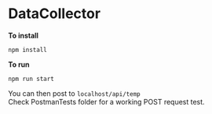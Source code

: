 # DataCollector

**To install**

    npm install

**To run**

    npm run start
    
You can then post to `localhost/api/temp`  
Check PostmanTests folder for a working POST request test.